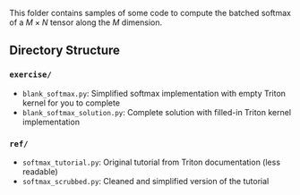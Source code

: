 This folder contains samples of some code to compute the batched softmax of a $M \times N$ tensor along the $M$ dimension.


## Directory Structure

### `exercise/`
- `blank_softmax.py`: Simplified softmax implementation with empty Triton kernel for you to complete
- `blank_softmax_solution.py`: Complete solution with filled-in Triton kernel implementation

### `ref/`
- `softmax_tutorial.py`: Original tutorial from Triton documentation (less readable)
- `softmax_scrubbed.py`: Cleaned and simplified version of the tutorial